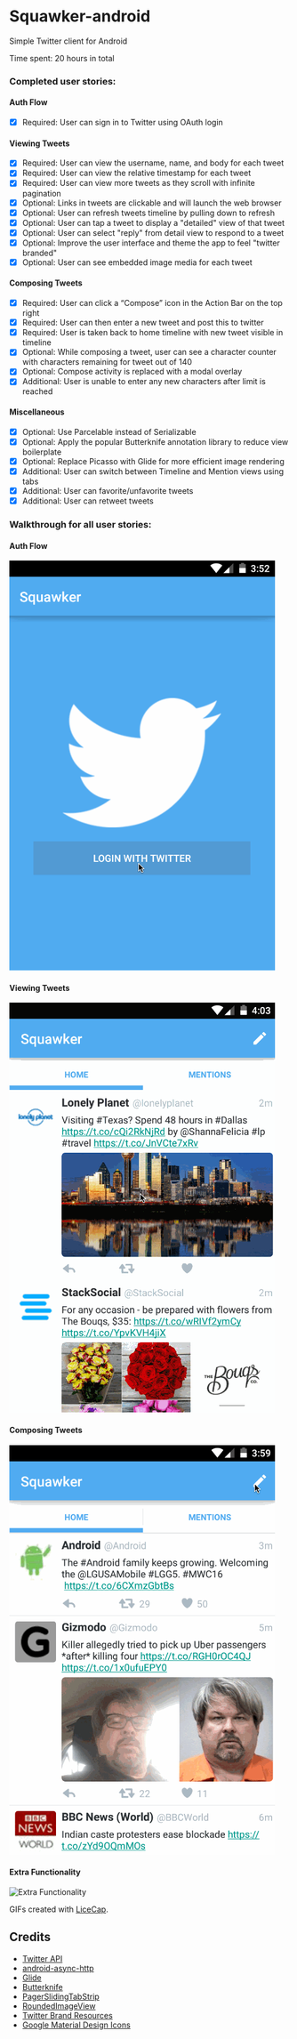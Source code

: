 # Squawker-android
Simple Twitter client for Android

Time spent: 20 hours in total

### Completed user stories:

#### Auth Flow
- [x] Required: User can sign in to Twitter using OAuth login
 
#### Viewing Tweets
- [x] Required: User can view the username, name, and body for each tweet
- [x] Required: User can view the relative timestamp for each tweet
- [x] Required: User can view more tweets as they scroll with infinite pagination
- [x] Optional: Links in tweets are clickable and will launch the web browser
- [x] Optional: User can refresh tweets timeline by pulling down to refresh
- [x] Optional: User can tap a tweet to display a "detailed" view of that tweet
- [x] Optional: User can select "reply" from detail view to respond to a tweet
- [x] Optional: Improve the user interface and theme the app to feel "twitter branded"
- [x] Optional: User can see embedded image media for each tweet

#### Composing Tweets
- [x] Required: User can click a “Compose” icon in the Action Bar on the top right
- [x] Required: User can then enter a new tweet and post this to twitter
- [x] Required: User is taken back to home timeline with new tweet visible in timeline
- [x] Optional: While composing a tweet, user can see a character counter with characters remaining for tweet out of 140
- [x] Optional: Compose activity is replaced with a modal overlay
- [x] Additional: User is unable to enter any new characters after limit is reached

#### Miscellaneous
- [x] Optional: Use Parcelable instead of Serializable
- [x] Optional: Apply the popular Butterknife annotation library to reduce view boilerplate
- [x] Optional: Replace Picasso with Glide for more efficient image rendering
- [x] Additional: User can switch between Timeline and Mention views using tabs
- [x] Additional: User can favorite/unfavorite tweets
- [x] Additional: User can retweet tweets

### Walkthrough for all user stories:

#### Auth Flow
![Auth Flow](img/squawker_auth.gif)

#### Viewing Tweets
![Video Walkthrough](img/squawker_use.gif)

#### Composing Tweets
![Composing Tweets](img/squawker_compose.gif)

#### Extra Functionality
![Extra Functionality](img/squawker_extra.gif)

GIFs created with [LiceCap](http://www.cockos.com/licecap/).

Credits
---------
* [Twitter API](https://dev.twitter.com/rest/public)
* [android-async-http](http://loopj.com/android-async-http/)
* [Glide](https://github.com/bumptech/glide)
* [Butterknife](http://jakewharton.github.io/butterknife/)
* [PagerSlidingTabStrip](https://github.com/astuetz/PagerSlidingTabStrip)
* [RoundedImageView](https://github.com/vinc3m1/RoundedImageView)
* [Twitter Brand Resources](https://dev.twitter.com/overview/general/image-resources)
* [Google Material Design Icons](https://design.google.com/icons/)
